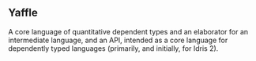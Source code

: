 Yaffle
------

A core language of quantitative dependent types and an elaborator for an
intermediate language, and an API, intended as a core language for dependently
typed languages (primarily, and initially, for Idris 2).
